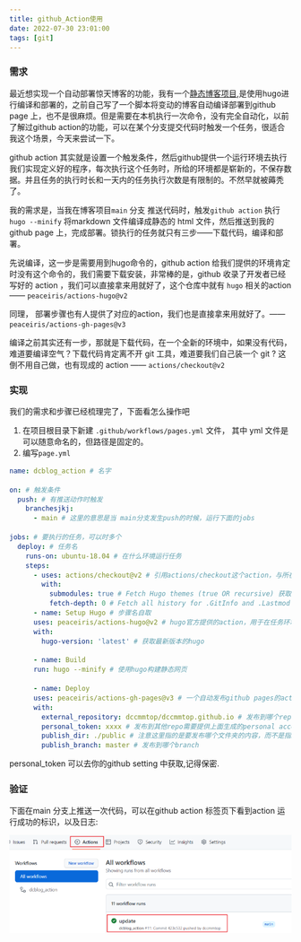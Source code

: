 ```yaml
---
title: github_Action使用
date: 2022-07-30 23:01:00
tags: [git]
---
```


### 需求
最近想实现一个自动部署惊天博客的功能，我有一个[静态博客项目](https://github.com/dccmmtop/dccmmtop.github.io),是使用hugo进行编译和部署的，之前自己写了一个脚本将变动的博客自动编译部署到github page 上，也不是很麻烦。但是需要在本机执行一次命令，没有完全自动化，以前了解过github action的功能，可以在某个分支提交代码时触发一个任务，很适合我这个场景，今天来尝试一下。

github action 其实就是设置一个触发条件，然后github提供一个运行环境去执行我们实现定义好的程序，每次执行这个任务时，所给的环境都是崭新的，不保存数据。并且任务的执行时长和一天内的任务执行次数是有限制的。不然早就被薅秃了。

我的需求是，当我在博客项目`main` 分支 推送代码时，触发`github action` 执行 `hugo --minify` 将markdown 文件编译成静态的 html 文件，然后推送到我的github page 上，完成部署。锁执行的任务就只有三步——下载代码，编译和部署。

先说编译，这一步是需要用到hugo命令的，github action 给我们提供的环境肯定时没有这个命令的，我们需要下载安装，非常棒的是，github 收录了开发者已经写好的 action ，我们可以直接拿来用就好了，这个仓库中就有 `hugo` 相关的action—— `peaceiris/actions-hugo@v2`   

同理， 部署步骤也有人提供了对应的action，我们也是直接拿来用就好了。—— `peaceiris/actions-gh-pages@v3`

编译之前其实还有一步，那就是下载代码，在一个全新的环境中，如果没有代码，难道要编译空气？下载代码肯定离不开 git 工具，难道要我们自己装一个 git ? 这倒不用自己做，也有现成的 action —— `actions/checkout@v2`

### 实现
我们的需求和步骤已经梳理完了，下面看怎么操作吧

1. 在项目根目录下新建 `.github/workflows/pages.yml` 文件， 其中 yml 文件是可以随意命名的，但路径是固定的。
2. 编写`page.yml`

```yml
name: dcblog_action # 名字

on: # 触发条件
  push: # 有推送动作时触发
    branchesjkj:
      - main # 这里的意思是当 main分支发生push的时候，运行下面的jobs

jobs: # 要执行的任务，可以时多个
  deploy: # 任务名
    runs-on: ubuntu-18.04 # 在什么环境运行任务
    steps:
      - uses: actions/checkout@v2 # 引用actions/checkout这个action，与所在的github仓库同名
	    with:
          submodules: true # Fetch Hugo themes (true OR recursive) 获取submodule主题
          fetch-depth: 0 # Fetch all history for .GitInfo and .Lastmod
      - name: Setup Hugo # 步骤名自取
      uses: peaceiris/actions-hugo@v2 # hugo官方提供的action，用于在任务环境中获取hugo
      with:
        hugo-version: 'latest' # 获取最新版本的hugo
		
      - name: Build
      run: hugo --minify # 使用hugo构建静态网页

      - name: Deploy
      uses: peaceiris/actions-gh-pages@v3 # 一个自动发布github pages的action
      with:
        external_repository: dccmmtop/dccmmtop.github.io # 发布到哪个repo
        personal_token: xxxx # 发布到其他repo需要提供上面生成的personal access token
        publish_dir: ./public # 注意这里指的是要发布哪个文件夹的内容，而不是指发布到目的仓库的什么位置，因为hugo默认生成静态网页到public文件夹，所以这里发布public文件夹里的内容
        publish_branch: master # 发布到哪个branch
```

personal_token 可以去你的github setting 中获取,记得保密.

### 验证
下面在main 分支上推送一次代码，可以在github action  标签页下看到action 运行成功的标识，以及日志:

![](images/Pasted%20image%2020220730235459.png)
